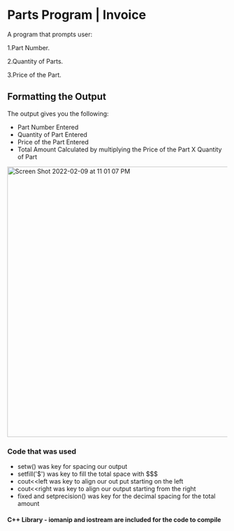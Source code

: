 # Parts Program | Invoice

A program that prompts user:

1.Part Number.

2.Quantity of Parts.

3.Price of the Part.

## Formatting the Output

The output gives you the following:

* Part Number Entered
* Quantity of Part Entered
* Price of the Part Entered
* Total Amount Calculated by multiplying the Price of the Part X Quantity of Part

<img width="620" alt="Screen Shot 2022-02-09 at 11 01 07 PM" src="https://user-images.githubusercontent.com/81205562/153354712-103671ac-8071-4ff5-b6a1-555424f2e1d4.png">

### Code that was used 

* setw() was key for spacing our output
* setfill('$') was key to fill the total space with $$$
* cout<<left was key to align our out put starting on the left
* cout<<right was key to align our output starting from the right
* fixed and setprecision() was key for the decimal spacing for the total amount  
             
#### C++ Library - iomanip and iostream are included for the code to compile
